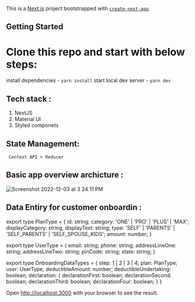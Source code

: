 This is a [Next.js](https://nextjs.org/) project bootstrapped with [`create-next-app`](https://github.com/vercel/next.js/tree/canary/packages/create-next-app).

## Getting Started

# Clone this repo and start with below steps: 
install dependencies - ``yarn install``
start local dev server - ``yarn dev``

## Tech stack : 

  1. NextJS
  2. Material UI
  3. Styled componets
 
## State Management:
  `` Context API + Reducer``

## Basic app overview archicture : 

![Screenshot 2022-12-03 at 3 24 11 PM](https://user-images.githubusercontent.com/41482800/205435169-f72f7b33-9315-4536-92cb-22bc93c975fb.png)

## Data Entiry for customer onboardin : 
<p> export type PlanType = {
    id: string;
    category: 'ONE' | 'PRO' | 'PLUS' | 'MAX';
    displayCategory: string,
    displayText: string;
    type: 'SELF' | 'PARENTS' | 'SELF_PARENTS' | 'SELF_SPOUSE_KIDS';
    amount: number;
}</p>
<p>export type UserType = {
    email: string;
    phone: string;
    addressLineOne: string;
    addressLineTwo: string;
    pinCode: string;
    state: string;
}</p>
<p>export type OnboardingDataTypes = {
    step: 1 | 2 | 3 | 4;
    plan: PlanType;
    user: UserType;
    deductibleAmount: number;
    deductibleUndertaking: boolean;
    declaration: {
        declarationFirst: boolean;
        declarationSecond: boolean;
        declarationThird: boolean;
        declarationFour: boolean;
    }
}
</p>

Open [http://localhost:3000](http://localhost:3000) with your browser to see the result.


